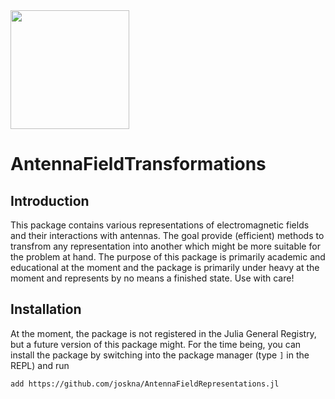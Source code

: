 <picture>
  <source media="(prefers-color-scheme: dark)" srcset="docs/src/assets/logo-dark.svg" height="190">
  <source media="(prefers-color-scheme: light)" srcset="docs/src/assets/logo.svg" height="190">
  <img alt="" src="" height="190">
</picture>

# AntennaFieldTransformations

## Introduction
This package contains various representations of electromagnetic fields and their interactions with antennas. 
The goal provide (efficient) methods to transfrom any representation into another which might be more suitable for the problem at hand.
The purpose of this package is primarily academic and educational at the moment and the package is primarily under heavy at the moment and represents by no means a finished state. Use with care!

## Installation
At the moment, the package is not registered in the Julia General Registry, but a future version of this package might.
For the time being, you can install the package by switching into the package manager (type `]` in the REPL) and run
```
add https://github.com/joskna/AntennaFieldRepresentations.jl
```
